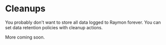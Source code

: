 # Cleanups

You probably don't want to store all data logged to Raymon forever. You can set data retention policies with cleanup actions.

More coming soon.
